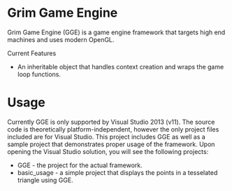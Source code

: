 Grim Game Engine
===

Grim Game Engine (GGE) is a game engine framework that targets high end machines and uses modern OpenGL.

Current Features
* An inheritable object that handles context creation and wraps the game loop functions.

Usage
===

Currently GGE is only supported by Visual Studio 2013 (v11). The source code is theoretically platform-independent, however the only project files included are for Visual Studio.
This project includes GGE as well as a sample project that demonstrates proper usage of the framework. Upon opening the Visual Studio solution, you will see the following projects:
* GGE - the project for the actual framework.
* basic_usage - a simple project that displays the points in a tesselated triangle using GGE.